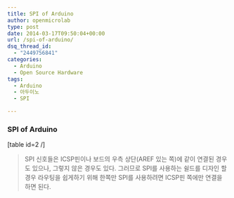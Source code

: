 ```yaml
---
title: SPI of Arduino
author: openmicrolab
type: post
date: 2014-03-17T09:50:04+00:00
url: /spi-of-arduino/
dsq_thread_id:
  - "2449756841"
categories:
  - Arduino
  - Open Source Hardware
tags:
  - Arduino
  - 아두이노
  - SPI

---
```

### SPI of Arduino

[table id=2 /]

> <span style="line-height: 1.5em;">SPI 신호들은 ICSP핀이나 보드의 우측 상단(AREF 있는 쪽)에 같이 연결된 경우도 있으나, 그렇지 않은 경우도 있다. 그러므로 SPI를 사용하는 쉴드를 디자인 할 경우 라우팅을 쉽게하기 위해 한쪽만 SPI를 사용하려면 ICSP핀 쪽에만 연결을 하면 된다.</span>